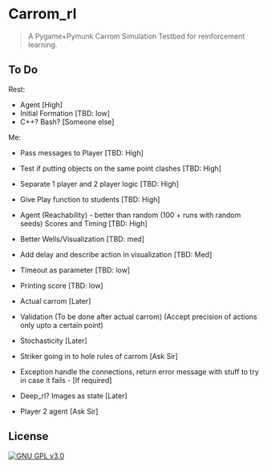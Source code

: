 # Carrom_rl
> A Pygame+Pymunk Carrom Simulation Testbed for reinforcement learning.

## To Do
Rest: 

- Agent [High]
- Initial Formation [TBD: low]
- C++? Bash? [Someone else]

Me:


- Pass messages to Player [TBD: High]
- Test if putting objects on the same point clashes [TBD: High]
- Separate 1 player and 2 player logic [TBD: High]
- Give Play function to students [TBD: High]
- Agent (Reachability) - better than random (100 + runs with random seeds) Scores and Timing [TBD: High]
- Better Wells/Visualization [TBD: med]
- Add delay and describe action in visualization [TBD: Med]
- Timeout as parameter [TBD: low]
- Printing score [TBD: low]



- Actual carrom [Later]
- Validation (To be done after actual carrom) (Accept precision of actions only upto a certain point)
- Stochasticity [Later]
- Striker going in to hole rules of carrom [Ask Sir]
- Exception handle the connections, return error message with stuff to try in case it fails - [If required]
- Deep_rl? Images as state [Later]
- Player 2 agent [Ask Sir]





## License

[![GNU GPL v3.0](http://www.gnu.org/graphics/gplv3-127x51.png)](http://www.gnu.org/licenses/gpl.html)
